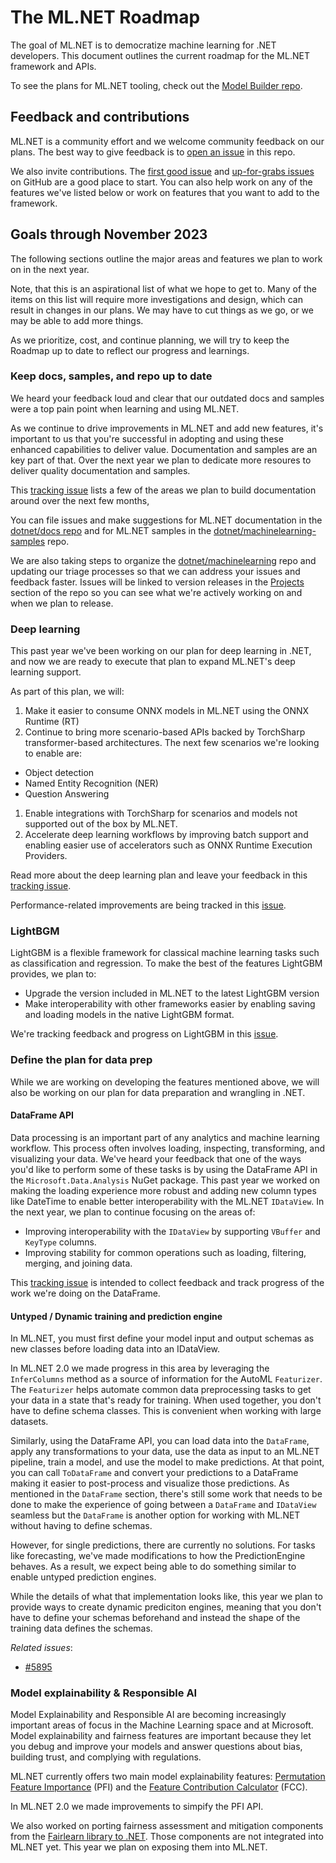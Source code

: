 # The ML.NET Roadmap

The goal of ML.NET is to democratize machine learning for .NET developers. This document outlines the current roadmap for the ML.NET framework and APIs.

To see the plans for ML.NET tooling, check out the [Model Builder repo](https://github.com/dotnet/machinelearning-modelbuilder/issues?q=is%3Aissue+is%3Aopen+label%3AEpic).

## Feedback and contributions

ML.NET is a community effort and we welcome community feedback on our plans. The best way to give feedback is to [open an issue](https://github.com/dotnet/machinelearning/issues/new/choose) in this repo.

We also invite contributions. The [first good issue](https://github.com/dotnet/machinelearning/labels/good%20first%20issue) and [up-for-grabs issues](https://github.com/dotnet/machinelearning/issues?q=is%3Aopen+is%3Aissue+label%3Aup-for-grabs) on GitHub are a good place to start. You can also help work on any of the features we've listed below or work on features that you want to add to the framework.

## Goals through November 2023

The following sections outline the major areas and features we plan to work on in the next year.

Note, that this is an aspirational list of what we hope to get to. Many of the items on this list will require more investigations and design, which can result in changes in our plans. We may have to cut things as we go, or we may be able to add more things.

As we prioritize, cost, and continue planning, we will try to keep the Roadmap up to date to reflect our progress and learnings.

### Keep docs, samples, and repo up to date

We heard your feedback loud and clear that our outdated docs and samples were a top pain point when learning and using ML.NET.

As we continue to drive improvements in ML.NET and add new features, it's important to us that you're successful in adopting and using these enhanced capabilities to deliver value. Documentation and samples are an key part of that. Over the next year we plan to dedicate more resoures to deliver quality documentation and samples.  

This [tracking issue](https://github.com/dotnet/docs/issues/32112) lists a few of the areas we plan to build documentation around over the next few months, 

You can file issues and make suggestions for ML.NET documentation in the [dotnet/docs repo](https://github.com/dotnet/docs) and for ML.NET samples in the [dotnet/machinelearning-samples](https://github.com/dotnet/machinelearning-samples) repo.

We are also taking steps to organize the [dotnet/machinelearning](https://github.com/dotnet/machinelearning) repo and updating our triage processes so that we can address your issues and feedback faster. Issues will be linked to version releases in the [Projects](https://github.com/dotnet/machinelearning/projects) section of the repo so you can see what we're actively working on and when we plan to release.

### Deep learning

This past year we've been working on our plan for deep learning in .NET, and now we are ready to execute that plan to expand ML.NET's deep learning support.

As part of this plan, we will:

1. Make it easier to consume ONNX models in ML.NET using the ONNX Runtime (RT)
1. Continue to bring more scenario-based APIs backed by TorchSharp transformer-based architectures. The next few scenarios we're looking to enable are:
  - Object detection
  - Named Entity Recognition (NER)
  - Question Answering
1. Enable integrations with TorchSharp for scenarios and models not supported out of the box by ML.NET.
1. Accelerate deep learning workflows by improving batch support and enabling easier use of accelerators such as ONNX Runtime Execution Providers.

Read more about the deep learning plan and leave your feedback in this [tracking issue](https://github.com/dotnet/machinelearning/issues/5918).

Performance-related improvements are being tracked in this [issue](https://github.com/dotnet/machinelearning/issues/6422).

### LightBGM

LightGBM is a flexible framework for classical machine learning tasks such as classification and regression. To make the best of the features LightGBM provides, we plan to:

- Upgrade the version included in ML.NET to the latest LightGBM version
- Make interoperability with other frameworks easier by enabling saving and loading models in the native LightGBM format.

We're tracking feedback and progress on LightGBM in this [issue](https://github.com/dotnet/machinelearning/issues/6337). 

### Define the plan for data prep

While we are working on developing the features mentioned above, we will also be working on our plan for data preparation and wrangling in .NET.

#### DataFrame API

Data processing is an important part of any analytics and machine learning workflow. This process often involves loading, inspecting, transforming, and visualizing your data. We've heard your feedback that one of the ways you'd like to perform some of these tasks is by using the DataFrame API in the `Microsoft.Data.Analysis` NuGet package. This past year we worked on making the loading experience more robust and adding new column types like DateTime to enable better interoperability with the ML.NET `IDataView`. In the next year, we plan to continue focusing on the areas of:

- Improving interoperability with the `IDataView` by supporting `VBuffer` and `KeyType` columns.
- Improving stability for common operations such as loading, filtering, merging, and joining data. 

This [tracking issue](https://github.com/dotnet/machinelearning/issues/6144) is intended to collect feedback and track progress of the work we're doing on the DataFrame. 

#### Untyped / Dynamic training and prediction engine

In ML.NET, you must first define your model input and output schemas as new classes before loading data into an IDataView.

In ML.NET 2.0 we made progress in this area by leveraging the `InferColumns` method as a source of information for the AutoML `Featurizer`. The `Featurizer` helps automate common data preprocessing tasks to get your data in a state that's ready for training. When used together, you don't have to define schema classes. This is convenient when working with large datasets.

Similarly, using the DataFrame API, you can load data into the `DataFrame`, apply any transformations to your data, use the data as input to an ML.NET pipeline, train a model, and use the model to make predictions. At that point, you can call `ToDataFrame` and convert your predictions to a DataFrame making it easier to post-process and visualize those predictions. As mentioned in the `DataFrame` section, there's still some work that needs to be done to make the experience of going between a `DataFrame` and `IDataView` seamless but the `DataFrame` is another option for working with ML.NET without having to define schemas.  

However, for single predictions, there are currently no solutions. For tasks like forecasting, we've made modifications to how the PredictionEngine behaves. As a result, we expect being able to do something similar to enable untyped prediction engines.  

While the details of what that implementation looks like, this year we plan to provide ways to create dynamic prediciton engines, meaning that you don't have to define your schemas beforehand and instead the shape of the training data defines the schemas.

*Related issues*:

- [#5895](https://github.com/dotnet/machinelearning/issues/5895)

### Model explainability & Responsible AI

Model Explainability and Responsible AI are becoming increasingly important areas of focus in the Machine Learning space and at Microsoft. Model explainability and fairness features are important because they let you debug and improve your models and answer questions about bias, building trust, and complying with regulations.

ML.NET currently offers two main model explainability features: [Permutation Feature Importance](https://docs.microsoft.com/dotnet/api/microsoft.ml.permutationfeatureimportanceextensions?view=ml-dotnet) (PFI) and the [Feature Contribution Calculator](https://docs.microsoft.com/dotnet/api/microsoft.ml.transforms.featurecontributioncalculatingestimator?view=ml-dotnet) (FCC).

In ML.NET 2.0 we made improvements to simpify the PFI API. 

We also worked on porting fairness assessment and mitigation components from the [Fairlearn library to .NET](https://github.com/dotnet/machinelearning/pull/6279). Those components are not integrated into ML.NET yet. This year we plan on exposing them into ML.NET.  